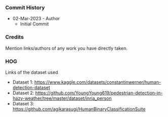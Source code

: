 




### Commit History

- 02-Mar-2023 - Author 
    - Initial Commit


### Credits

Mention links/authors of any work you have directly taken.

### HOG
Links of the dataset used
- Dataset 1: https://www.kaggle.com/datasets/constantinwerner/human-detection-dataset
- Dataset 2: https://github.com/YoungYoung619/pedestrian-detection-in-hazy-weather/tree/master/dataset/inria_person
- Dataset 3: https://github.com/agikarasugi/HumanBinaryClassificationSuite
